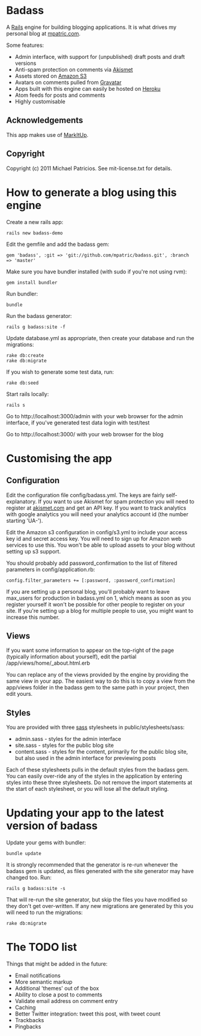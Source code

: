 # Badass

A [Rails](http://rubyonrails.org/) engine for building blogging applications. It  is what drives my personal blog at [mpatric.com](http://mpatric.com/).

Some features:

-   Admin interface, with support for (unpublished) draft posts and draft versions
-   Anti-spam protection on comments via [Akismet](http://akismet.com/)
-   Assets stored on [Amazon S3](http://aws.amazon.com/s3/)
-   Avatars on comments pulled from [Gravatar](http://gravatar.com/)
-   Apps built with this engine can easily be hosted on [Heroku](http://www.heroku.com/)
-   Atom feeds for posts and comments
-   Highly customisable


## Acknowledgements

This app makes use of [MarkItUp](http://markitup.jaysalvat.com/).

## Copyright

Copyright (c) 2011 Michael Patricios. See mit-license.txt for details.


# How to generate a blog using this engine

Create a new rails app:

    rails new badass-demo

Edit the gemfile and add the badass gem:

    gem 'badass', :git => 'git://github.com/mpatric/badass.git', :branch => 'master'

Make sure you have bundler installed (with sudo if you're not using rvm):

    gem install bundler

Run bundler:

    bundle

Run the badass generator:

    rails g badass:site -f

Update database.yml as appropriate, then create your database and run the migrations:

    rake db:create
    rake db:migrate

If you wish to generate some test data, run:

    rake db:seed

Start rails locally:

    rails s

Go to http://localhost:3000/admin with your web browser for the admin interface, if you've generated test data login with test/test

Go to http://localhost:3000/ with your web browser for the blog


# Customising the app

## Configuration

Edit the configuration file config/badass.yml. The keys are fairly self-explanatory. If you want to use Akismet for spam protection you will need to register at [akismet.com](http://akismet.com/) and get an API key. If you want to track analytics with google analytics you will need your analytics account id (the number starting 'UA-').

Edit the Amazon s3 configuration in config/s3.yml to include your access key id and secret access key. You will need to sign up for Amazon web services to use this. You won't be able to upload assets to your blog without setting up s3 support.

You should probably add password_confirmation to the list of filtered parameters in config/application.rb:

    config.filter_parameters += [:password, :password_confirmation]

If you are setting up a personal blog, you'll probably want to leave max_users for production in badass.yml on 1, which means as soon as you register yourself it won't be possible for other people to register on your site. If you're setting up a blog for multiple people to use, you might want to increase this number.

## Views

If you want some information to appear on the top-right of the page (typically information about yourself), edit the partial /app/views/home/_about.html.erb

You can replace any of the views provided by the engine by providing the same view in your app. The easiest way to do this is to copy a view from the app/views folder in the badass gem to the same path in your project, then edit yours.

## Styles

You are provided with three [sass](http://sass-lang.com/) stylesheets in public/stylesheets/sass:

-   admin.sass - styles for the admin interface
-   site.sass - styles for the public blog site
-   content.sass - styles for the content, primarily for the public blog site, but also used in the admin interface for previewing posts

Each of these stylesheets pulls in the default styles from the badass gem. You can easily over-ride any of the styles in the application by entering styles into these three stylesheets. Do not remove the import statements at the start of each stylesheet, or you will lose all the default styling.


# Updating your app to the latest version of badass

Update your gems with bundler:

    bundle update

It is strongly recommended that the generator is re-run whenever the badass gem is updated, as files generated with the site generator may have changed too. Run:

    rails g badass:site -s

That will re-run the site generator, but skip the files you have modified so they don't get over-written. If any new migrations are generated by this you will need to run the migrations:

    rake db:migrate

# The TODO list

Things that might be added in the future:

-   Email notifications
-   More semantic markup
-   Additional 'themes' out of the box
-   Ability to close a post to comments
-   Validate email address on comment entry
-   Caching
-   Better Twitter integration: tweet this post, with tweet count
-   Trackbacks
-   Pingbacks
